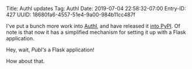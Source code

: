 Title: Authl updates
Tag: Authl
Date: 2019-07-04 22:58:32-07:00
Entry-ID: 427
UUID: 18680fa6-4557-51e4-9a00-984b11cc487f

I've put a bunch more work into [Authl](https://github.com/PlaidWeb/Authl), and have released it [into PyPI](https://pypi.org/project/Authl). Of note is that now it has a simplified mechanism for setting it up with a Flask application.

Hey, wait, *Publ's* a Flask application!

How about that.
